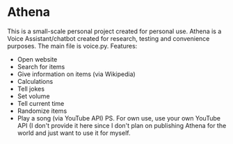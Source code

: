 # Athena

This is a small-scale personal project created for personal use. Athena is a Voice Assistant/chatbot created for research, testing and convenience purposes. 
The main file is voice.py.
Features:
- Open website
- Search for items
- Give information on items (via Wikipedia)
- Calculations
- Tell jokes
- Set volume
- Tell current time
- Randomize items
- Play a song (via YouTube API) PS. For own use, use your own YouTube API (I don't provide it here since I don't plan on publishing Athena for the world and just want to use it for myself.
